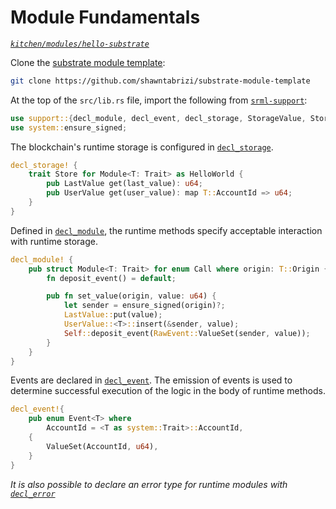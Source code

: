 # Module Fundamentals
*[`kitchen/modules/hello-substrate`](https://github.com/substrate-developer-hub/recipes/tree/master/kitchen/modules/hello-substrate)*

Clone the [substrate module template](https://github.com/shawntabrizi/substrate-module-template):
```bash
git clone https://github.com/shawntabrizi/substrate-module-template
```

At the top of the `src/lib.rs` file, import the following from [`srml-support`](https://crates.parity.io/srml_support/index.html):

```rust
use support::{decl_module, decl_event, decl_storage, StorageValue, StorageMap};
use system::ensure_signed;
```

The blockchain's runtime storage is configured in [`decl_storage`](https://crates.parity.io/srml_support/macro.decl_storage.html). 

```rust
decl_storage! {
	trait Store for Module<T: Trait> as HelloWorld {
		pub LastValue get(last_value): u64; 
		pub UserValue get(user_value): map T::AccountId => u64;
	}
}
```

Defined in [`decl_module`](https://crates.parity.io/srml_support/macro.decl_module.html), the runtime methods specify acceptable interaction with runtime storage.

```rust
decl_module! {
	pub struct Module<T: Trait> for enum Call where origin: T::Origin {
		fn deposit_event() = default;

		pub fn set_value(origin, value: u64) {
			let sender = ensure_signed(origin)?;
			LastValue::put(value);
			UserValue::<T>::insert(&sender, value);
			Self::deposit_event(RawEvent::ValueSet(sender, value));
		}
	}
}
```

Events are declared in [`decl_event`](https://crates.parity.io/srml_support/macro.decl_event.html). The emission of events is used to determine successful execution of the logic in the body of runtime methods.

```rust
decl_event!{
	pub enum Event<T> where
		AccountId = <T as system::Trait>::AccountId,
	{
		ValueSet(AccountId, u64),
	}
}
```

*It is also possible to declare an error type for runtime modules with [`decl_error`](https://crates.parity.io/srml_support/macro.decl_error.html)*

